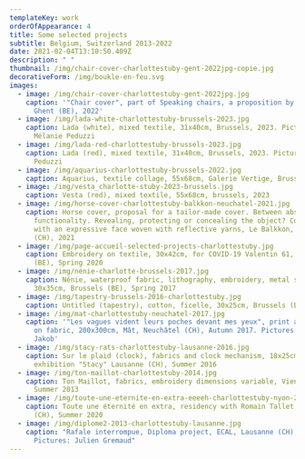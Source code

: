 ```yaml
---
templateKey: work
orderOfAppearance: 4
title: Some selected projects
subtitle: Belgium, Switzerland 2013-2022
date: 2021-02-04T13:10:50.409Z
description: " "
thumbnail: /img/chair-cover-charlottestuby-gent-2022jpg-copie.jpg
decorativeForm: /img/boukle-en-feu.svg
images:
  - image: /img/chair-cover-charlottestuby-gent-2022jpg.jpg
    caption: '"Chair cover", part of Speaking chairs, a proposition by Onbetaalbaar,
      Ghent (BE), 2022'
  - image: /img/lada-white-charlottestuby-brussels-2023.jpg
    caption: Lada (white), mixed textile, 31x40cm, Brussels, 2023. Picture by
      Mélanie Peduzzi
  - image: /img/lada-red-charlottestuby-brussels-2023.jpg
    caption: Lada (red), mixed textile, 31x40cm, Brussels, 2023. Picture by Mélanie
      Peduzzi
  - image: /img/aquarius-charlottestuby-brussels-2022.jpg
    caption: Aquarius, textile collage, 55x68cm, Galerie Vertige, Brussels, Spring 2022
  - image: /img/vesta_charlotte-stuby-2023-brussels.jpg
    caption: Vesta (red), mixed textile, 55x68cm, brussels, 2023
  - image: /img/horse-cover-charlottestuby-balkkon-neuchatel-2021.jpg
    caption: Horse cover, proposal for a tailor-made cover. Between absurdity and
      functionality. Revealing, protecting or concealing the object? Combined
      with an expressive face woven with reflective yarns, Le Balkkon, Neuchâtel
      (CH), 2021
  - image: /img/page-accueil-selected-projects-charlottestuby.jpg
    caption: Embroidery on textile, 30x42cm, for COVID-19 Valentin 61, Brussels
      (BE), Spring 2020
  - image: /img/nénie-charlotte-brussels-2017.jpg
    caption: Nénie, waterproof fabric, lithography, embroidery, metal stick,
      30x35cm, Brussels (BE), Spring 2017
  - image: /img/tapestry-brussels-2016-charlottestuby.jpg
    caption: Untitled (tapestry), cotton, ficelle, 30x25cm, Brussels (BE), Autumn 2016
  - image: /img/mat-charlottestuby-neuchatel-2017.jpg
    caption: '"Les vagues vident leurs poches devant mes yeux", print and embroidery
      on fabric, 200x300cm, Mât, Neuchâtel (CH), Autumn 2017. Pictures: Martin
      Jakob'
  - image: /img/stacy-rats-charlottestuby-lausanne-2016.jpg
    caption: Sur le plaid (clock), fabrics and clock mechanism, 18x25cm, part of the
      exhibition "Stacy" Lausanne (CH), Summer 2016
  - image: /img/ton-maillot-charlottestuby-2014.jpg
    caption: Ton Maillot, fabrics, embroidery dimensions variable, Vienna (AT),
      Summer 2013
  - image: /img/toute-une-eternite-en-extra-eeeeh-charlottestuby-nyon-2020.jpg
    caption: Toute une éternité en extra, residency with Romain Tallet, EEEEH, Nyon
      (CH), Summer 2020
  - image: /img/diplome2-2013-charlottestuby-lausanne.jpg
    caption: "Rafale interrompue, Diploma project, ECAL, Lausanne (CH), Spring 2013.
      Pictures: Julien Gremaud"
---
```

